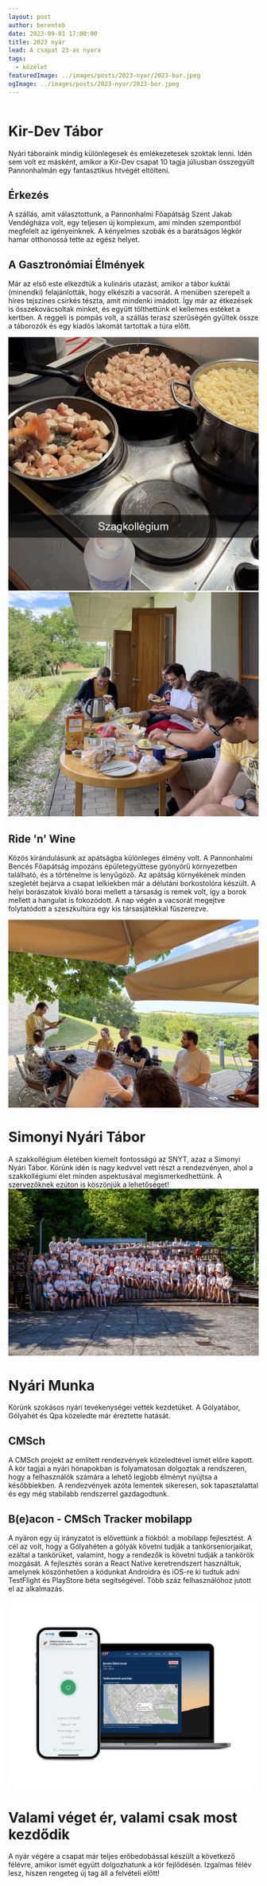 ```yaml
---
layout: post
author: berenteb
date: 2023-09-01 17:00:00
title: 2023 nyár
lead: A csapat 23-as nyara
tags:
  - közélet
featuredImage: ../images/posts/2023-nyar/2023-bor.jpeg
ogImage: ../images/posts/2023-nyar/2023-bor.jpeg
---
```


```toc

```

# Kir-Dev Tábor
Nyári táboraink mindig különlegesek és emlékezetesek szoktak lenni. Idén sem volt ez másként, amikor a Kir-Dev csapat 10 tagja júliusban összegyűlt Pannonhalmán egy fantasztikus htvégét eltölteni.

## Érkezés
A szállás, amit választottunk, a Pannonhalmi Főapátság Szent Jakab Vendégháza volt, egy teljesen új komplexum, ami minden szempontból megfelelt az igényeinknek. A kényelmes szobák és a barátságos légkör hamar otthonossá tette az egész helyet.

## A Gasztronómiai Élmények
Már az első este elkezdtük a kulináris utazást, amikor a tábor kuktái (minendki) felajánlották, hogy elkészíti a vacsorát.
A menüben szerepelt a híres tejszínes csirkés tészta, amit mindenki imádott.
Így már az étkezések is összekovácsoltak minket, és együtt tölthettünk el kellemes estéket a kertben.
A reggeli is pompás volt, a szállás terasz szerűségén gyűltek össze a táborozók és egy kiadós lakomát tartottak a túra előtt.

![fozes](../images/posts/2023-nyar/2023-fozes.jpg)
![reggeli](../images/posts/2023-nyar/2023-reggeli.jpeg)

## Ride 'n' Wine
Közös kirándulásunk az apátságba különleges élmény volt.
A Pannonhalmi Bencés Főapátság impozáns épületegyüttese gyönyörű környezetben található, és a történelme is lenyűgöző.
Az apátság környékének minden szegletét bejárva a csapat lelkiekben már a délutáni borkostolóra készült.
A helyi borászatok kiváló borai mellett a társaság is remek volt, így a borok mellett a hangulat is fokozódott.
A nap végén a vacsorát megejtve folytatódott a szeszkultúra egy kis társasjátékkal fűszerezve.

![apatsag](../images/posts/2023-nyar/2023-borkostolo.jpeg)

# Simonyi Nyári Tábor
A szakkollégium életében kiemelt fontosságú az SNYT, azaz a Simonyi Nyári Tábor. Körünk idén is nagy kedvvel vett részt a rendezvényen, ahol a szakkollégiumi élet minden aspektusával megismerkedhettünk.
A szervezőknek ezúton is köszönjük a lehetőséget!
![snyt](../images/posts/2023-nyar/2023-snyt.jpg)

# Nyári Munka

Körünk szokásos nyári tevékenységei vették kezdetüket. A Gólyatábor, Gólyahét és Qpa közeledte már éreztette hatását.

## CMSch

A CMSch projekt az említett rendezvények közeledtével ismét előre kapott.
A kör tagjai a nyári hónapokban is folyamatosan dolgoztak a rendszeren, hogy a felhasználók számára a lehető legjobb élményt nyújtsa a későbbiekben.
A rendezvények azóta lementek sikeresen, sok tapasztalattal és egy még stabilabb rendszerrel gazdagodtunk.

## B(e)acon - CMSch Tracker mobilapp

A nyáron egy új irányzatot is elővettünk a fiókból: a mobilapp fejlesztést.
A cél az volt, hogy a Gólyahéten a gólyák követni tudják a tankörseniorjaikat, ezáltal a tankörüket, valamint, hogy a rendezők is követni tudják a tankörök mozgását.
A fejlesztés során a React Native keretrendszert használtuk, amelynek köszönhetően a kódunkat Androidra és iOS-re ki tudtuk adni TestFlight és PlayStore béta segítségével.
Több száz felhasználóhoz jutott el az alkalmazás.

![beacon](../images/posts/2023-nyar/2023-app.png)

# Valami véget ér, valami csak most kezdődik

A nyár végére a csapat már teljes erőbedobással készült a következő félévre, amikor ismét együtt dolgozhatunk a kör fejlődésén.
Izgalmas félév lesz, hiszen rengeteg új tag áll a felvételi előtt!
